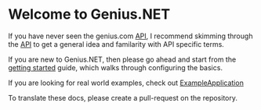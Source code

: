 # Welcome to Genius.NET

If you have never seen the genius.com [API](https://docs.genius.com), I recommend skimming through the [API](https://docs.genius.com) to get a general idea and familarity with API specific terms.

If you are new to Genius.NET, then please go ahead and start from the [getting started](/getting-started) guide, which walks through configuring the basics.

If you are looking for real world examples, check out [ExampleApplication](https://github.com/prajjwaldimri/Genius.NET/tree/master/ExampleApplication)

To translate these docs, please create a pull-request on the repository.
